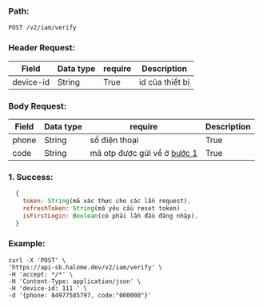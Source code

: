 ### Path: 
```
POST /v2/iam/verify
```
### Header Request:
|Field|Data type| require|Description|
|----|----|----|----|
|device-id|String| True |id của thiết bị|
### Body Request:
|Field|Data type| require|Description|
|----|----|----|----|
|phone|String|số điện thoại|True|
|code|String|mã otp được gửi về ở [bước 1]([#b1-đăng-nhập](https://github.com/adjustmode1/docs-temp/blob/main/authorize%20by%20phone.md))|True|

### 1. Success:
```javascript
  { 
    token: String(mã xác thực cho các lần request),
    refreshToken: String(mã yêu cầu reset token) ,
    isFirstLogin: Boolean(có phải lần đầu đăng nhập),
  }
```

### Example:
    curl -X 'POST' \
    'https://api-sb.halome.dev/v2/iam/verify' \
    -H 'accept: */*' \
    -H 'Content-Type: application/json' \
    -H 'device-id: 111 ' \
    -d '{phone: 84977585797, code:"000000"}'
